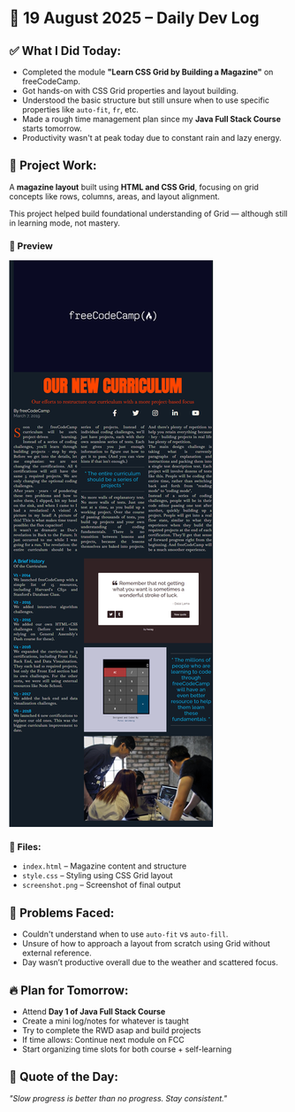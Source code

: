 # 📆 19 August 2025 – Daily Dev Log

## ✅ What I Did Today:

- Completed the module **"Learn CSS Grid by Building a Magazine"** on freeCodeCamp.  
- Got hands-on with CSS Grid properties and layout building.  
- Understood the basic structure but still unsure when to use specific properties like `auto-fit`, `fr`, etc.  
- Made a rough time management plan since my **Java Full Stack Course** starts tomorrow.  
- Productivity wasn't at peak today due to constant rain and lazy energy.

## 🧪 Project Work:

A **magazine layout** built using **HTML and CSS Grid**, focusing on grid concepts like rows, columns, areas, and layout alignment.

This project helped build foundational understanding of Grid — although still in learning mode, not mastery.

### 📸 Preview

![Magazine Layout Preview](./screenshot.png)  

### 📁 Files:

- `index.html` – Magazine content and structure  
- `style.css` – Styling using CSS Grid layout  
- `screenshot.png` – Screenshot of final output

## 🧩 Problems Faced:

- Couldn't understand when to use `auto-fit` vs `auto-fill`.  
- Unsure of how to approach a layout from scratch using Grid without external reference.  
- Day wasn’t productive overall due to the weather and scattered focus.

## 🔥 Plan for Tomorrow:

- Attend **Day 1 of Java Full Stack Course**  
- Create a mini log/notes for whatever is taught  
- Try to complete the RWD asap and build projects
- If time allows: Continue next module on FCC  
- Start organizing time slots for both course + self-learning

## 💬 Quote of the Day:

_"Slow progress is better than no progress. Stay consistent."_
